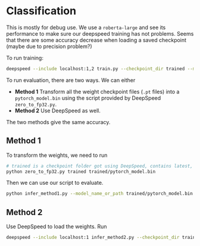 # Classification

This is mostly for debug use. We use a `roberta-large` and see its performance to make sure our deepspeed training has not problems. Seems that there are some accuracy decrease when loading a saved checkpoint (maybe due to precision problem?)

To run training:
```bash
deepspeed --include localhost:1,2 train.py --checkpoint_dir trained --model_name_or_path roberta-large --train_file SST-2/train.json --validation_file SST-2/dev.json --batch_size 16
```

To run evaluation, there are two ways. We can either
* **Method 1** Transform all the weight checkpoint files (`.pt` files) into a `pytorch_model.bin` using the script provided by DeepSpeed `zero_to_fp32.py`.
* **Method 2** Use DeepSpeed as well.

The two methods give the same accuracy.

## Method 1
To transform the weights, we need to run
```bash
# trained is a checkpoint folder got using DeepSpeed, contains latest, etc.
python zero_to_fp32.py trained trained/pytorch_model.bin
```
Then we can use our script to evaluate.
```bash
python infer_method1.py --model_name_or_path trained/pytorch_model.bin --validation_file SST-2/dev.json
```

## Method 2
Use DeepSpeed to load the weights. Run
```bash
deepspeed --include localhost:1 infer_method2.py --checkpoint_dir trained --model_name_or_path roberta-large --validation_file SST-2/dev.json
```

